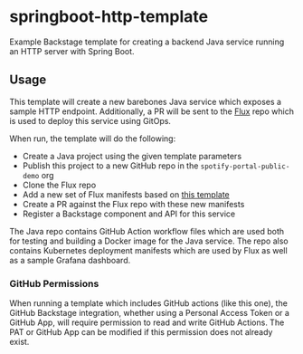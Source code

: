 # springboot-http-template

Example Backstage template for creating a backend Java service running an HTTP server
with Spring Boot.

## Usage

This template will create a new barebones Java service which exposes a sample HTTP endpoint.
Additionally, a PR will be sent to the [Flux](https://github.com/spotify-portal-public-demo/flux)
repo which is used to deploy this service using GitOps.

When run, the template will do the following:

- Create a Java project using the given template parameters
- Publish this project to a new GitHub repo in the `spotify-portal-public-demo` org
- Clone the Flux repo
- Add a new set of Flux manifests based on [this template](https://github.com/spotify-portal-public-demo/flux/blob/main/templates/flux-app.yaml)
- Create a PR against the Flux repo with these new manifests
- Register a Backstage component and API for this service

The Java repo contains GitHub Action workflow files which are used both for testing
and building a Docker image for the Java service. The repo also contains Kubernetes
deployment manifests which are used by Flux as well as a sample Grafana dashboard.

### GitHub Permissions

When running a template which includes GitHub actions (like this one), the GitHub Backstage
integration, whether using a Personal Access Token or a GitHub App, will require permission
to read and write GitHub Actions. The PAT or GitHub App can be modified if this permission
does not already exist.
